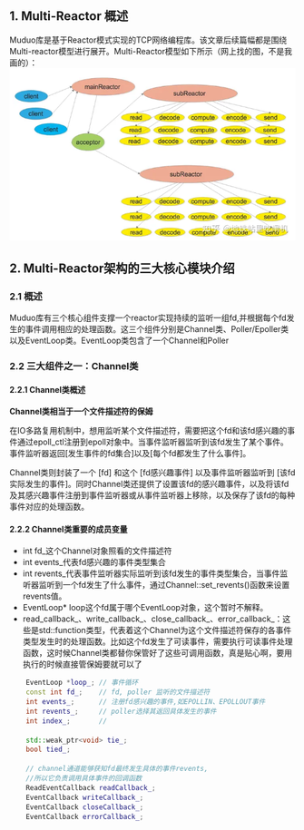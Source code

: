 ## 1. Multi-Reactor 概述

Muduo库是基于Reactor模式实现的TCP网络编程库。该文章后续篇幅都是围绕Multi-reactor模型进行展开。Multi-Reactor模型如下所示（网上找的图，不是我画的）：
![tupian](img/Multi-reactor.webp)

## 2. Multi-Reactor架构的三大核心模块介绍

### 2.1 概述

Muduo库有三个核心组件支撑一个reactor实现持续的监听一组fd,并根据每个fd发生的事件调用相应的处理函数。这三个组件分别是Channel类、Poller/Epoller类以及EventLoop类。EventLoop类包含了一个Channel和Poller

### 2.2 三大组件之一：Channel类

#### 2.2.1 Channel类概述

**Channel类相当于一个文件描述符的保姆**

在IO多路复用机制中，想用监听某个文件描述符，需要把这个fd和该fd感兴趣的事件通过epoll_ctl注册到epoll对象中。当事件监听器监听到该fd发生了某个事件。事件监听器返回[发生事件的fd集合]以及[每个fd都发生了什么事件]。

Channel类则封装了一个 [fd] 和这个 [fd感兴趣事件] 以及事件监听器监听到 [该fd实际发生的事件]。同时Channel类还提供了设置该fd的感兴趣事件，以及将该fd及其感兴趣事件注册到事件监听器或从事件监听器上移除，以及保存了该fd的每种事件对应的处理函数。

#### 2.2.2 Channel类重要的成员变量

- int fd_这个Channel对象照看的文件描述符
- int events_代表fd感兴趣的事件类型集合
- int revents_代表事件监听器实际监听到该fd发生的事件类型集合，当事件监听器监听到一个fd发生了什么事件，通过Channel::set_revents()函数来设置revents值。
- EventLoop* loop这个fd属于哪个EventLoop对象，这个暂时不解释。
- read_callback_、write_callback_、close_callback_、error_callback_：这些是std::function类型，代表着这个Channel为这个文件描述符保存的各事件类型发生时的处理函数。比如这个fd发生了可读事件，需要执行可读事件处理函数，这时候Channel类都替你保管好了这些可调用函数，真是贴心啊，要用执行的时候直接管保姆要就可以了

```cpp
    EventLoop *loop_; // 事件循环
    const int fd_;    // fd, poller 监听的文件描述符
    int events_;      // 注册fd感兴趣的事件,如EPOLLIN、EPOLLOUT事件
    int revents_;     // poller选择其返回具体发生的事件
    int index_;       //

    std::weak_ptr<void> tie_;
    bool tied_;

    // channel通道能够获知fd最终发生具体的事件revents,
    //所以它负责调用具体事件的回调函数
    ReadEventCallback readCallback_;
    EventCallback writeCallback_;
    EventCallback closeCallback_;
    EventCallback errorCallback_;
```
